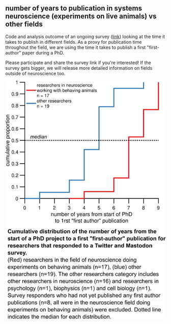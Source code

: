 ## number of years to publication in systems neuroscience (experiments on live animals) vs other fields


Code and analysis outcome of an ongoing survey ([link](https://forms.gle/GksUQMKiKsKwq8it7)) looking at the time it takes to publish in different fields. As a proxy for publication time throughout the field, we are using the time it takes to publish a first "first-author" paper during a PhD.

Please participate and share the survey link if you're interested! If the survey gets bigger, we will release more detailed information on fields outside of neuroscience too. 


![alt text](./nYears_perField_cumulative.png)
